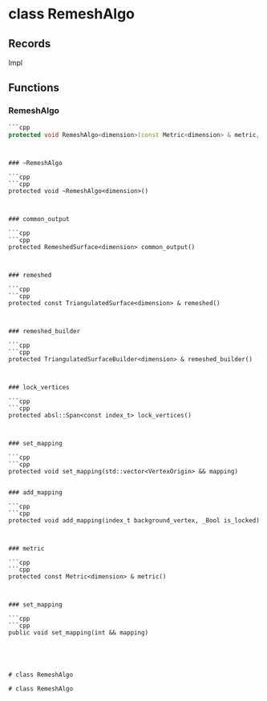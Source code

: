 # class RemeshAlgo


## Records

Impl



## Functions

### RemeshAlgo

```cpp
```cpp
protected void RemeshAlgo<dimension>(const Metric<dimension> & metric, absl::Span<const index_t> lock_vertices)
```
```


### ~RemeshAlgo

```cpp
```cpp
protected void ~RemeshAlgo<dimension>()
```
```


### common_output

```cpp
```cpp
protected RemeshedSurface<dimension> common_output()
```
```


### remeshed

```cpp
```cpp
protected const TriangulatedSurface<dimension> & remeshed()
```
```


### remeshed_builder

```cpp
```cpp
protected TriangulatedSurfaceBuilder<dimension> & remeshed_builder()
```
```


### lock_vertices

```cpp
```cpp
protected absl::Span<const index_t> lock_vertices()
```
```


### set_mapping

```cpp
```cpp
protected void set_mapping(std::vector<VertexOrigin> && mapping)
```
```

### add_mapping

```cpp
```cpp
protected void add_mapping(index_t background_vertex, _Bool is_locked)
```
```


### metric

```cpp
```cpp
protected const Metric<dimension> & metric()
```
```


### set_mapping

```cpp
```cpp
public void set_mapping(int && mapping)
```
```




# class RemeshAlgo

# class RemeshAlgo

